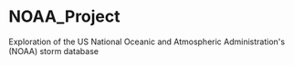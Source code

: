 # NOAA_Project
Exploration of the US National Oceanic and Atmospheric Administration's (NOAA) storm database
